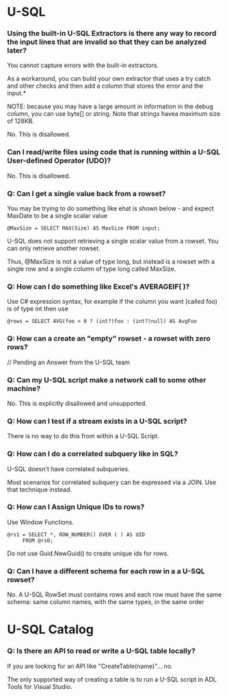 
# U-SQL

### Using the built-in U-SQL Extractors is there any way to record the input lines that are invalid so that they can be analyzed later?

You cannot capture errors with the built-in extractors. 

As a workaround, you can build your own extractor that uses a try catch and other checks and then add a column that stores the error and the input.*

NOTE: because you may have a large amount in information in the debug column, you can use byte[] or string. Note that strings havea maximum size of 128KB.

No. This is disallowed.

### Can I read/write files using code that is running within a U-SQL User-defined Operator (UDO)?

No. This is disallowed.

### Q: Can I get a single value back from a rowset?

You may be trying to do something like ehat is shown below - and expect MaxDate to be a single scalar value

    @MaxSize = SELECT MAX(Size) AS MaxSize FROM input;

U-SQL does not support retrieving a single scalar value from a rowset. You can only retrieve another rowset.

Thus, @MaxSize is not a value of type long, but instead is a rowset with a single row and a single column of type long called MaxSize.

### Q: How can I do something like Excel's AVERAGEIF( )?

Use C# expression syntax, for example if the column you want (called foo) is of type int then use

    @rows = SELECT AVG(foo > 0 ? (int?)foo : (int?)null) AS AvgFoo 

### Q: How can a create an "empty" rowset - a rowset with zero rows?

   // Pending an Answer from the U-SQL team 

### Q: Can my U-SQL script make a network call to some other machine?

No. This is explicitly disallowed and unsupported. 


### Q: How can I test if a stream exists in a U-SQL script?

There is no way to do this from within a U-SQL Script.

### Q: How can I do a correlated subquery like in SQL?

U-SQL  doesn't have correlated subqueries.

Most scenarios for correlated subquery can be expressed via a JOIN. Use that technique instead.


### Q: How can I Assign Unique IDs to rows?

Use Window Functions.

    @rs1 = SELECT *, ROW_NUMBER() OVER ( ) AS UID 
         FROM @rs0;  

Do not use Guid.NewGuid() to create unique ids for rows.

### Q: Can I have a different schema for each row in a a U-SQL rowset?

No. A U-SQL RowSet must contains rows and each row must have the same schema: same column names, with the same types, in the same order


# U-SQL Catalog

### Q: Is there an API to read or write a U-SQL table locally?

If you are looking for an API like "CreateTable(name)"... no.

The only supported way of creating a table is to run a U-SQL script in ADL Tools for Visual Studio.


